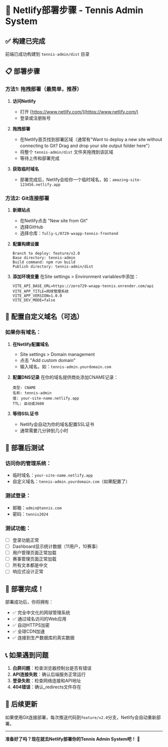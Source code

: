 # 🚀 Netlify部署步骤 - Tennis Admin System

## ✅ 构建已完成
前端已成功构建到 `tennis-admin/dist` 目录

## 📋 部署步骤

### 方法1: 拖拽部署（最简单，推荐）

1. **访问Netlify**
   - 打开 [https://www.netlify.com/](https://www.netlify.com/)
   - 登录或注册账号

2. **拖拽部署**
   - 在Netlify首页找到部署区域（通常有"Want to deploy a new site without connecting to Git? Drag and drop your site output folder here"）
   - 将整个 `tennis-admin/dist` 文件夹拖拽到该区域
   - 等待上传和部署完成

3. **获取临时域名**
   - 部署完成后，Netlify会给你一个临时域名，如：`amazing-site-123456.netlify.app`

### 方法2: Git连接部署

1. **新建站点**
   - 在Netlify点击 "New site from Git"
   - 选择GitHub
   - 选择仓库：`Tully-L/0729-wxapp-tennis-frontend`

2. **配置构建设置**
   ```
   Branch to deploy: feature/v2.0
   Base directory: tennis-admin
   Build command: npm run build
   Publish directory: tennis-admin/dist
   ```

3. **添加环境变量**
   在Site settings > Environment variables中添加：
   ```
   VITE_API_BASE_URL=https://zero729-wxapp-tennis.onrender.com/api
   VITE_APP_TITLE=网球管理系统
   VITE_APP_VERSION=1.0.0
   VITE_DEV_MODE=false
   ```

## 🔗 配置自定义域名（可选）

### 如果你有域名：

1. **在Netlify配置域名**
   - Site settings > Domain management
   - 点击 "Add custom domain"
   - 输入域名，如：`tennis-admin.yourdomain.com`

2. **配置DNS记录**
   在你的域名提供商处添加CNAME记录：
   ```
   类型: CNAME
   名称: tennis-admin
   值: your-site-name.netlify.app
   TTL: 自动或3600
   ```

3. **等待SSL证书**
   - Netlify会自动为你的域名配置SSL证书
   - 通常需要几分钟到几小时

## 🧪 部署后测试

### 访问你的管理系统：
- 临时域名：`your-site-name.netlify.app`
- 自定义域名：`tennis-admin.yourdomain.com`（如果配置了）

### 测试登录：
- 邮箱：`admin@tennis.com`
- 密码：`tennis2024`

### 测试功能：
- [ ] 登录功能正常
- [ ] Dashboard显示统计数据（11用户，10赛事）
- [ ] 用户管理页面正常加载
- [ ] 赛事管理页面正常加载
- [ ] 所有文本都是中文
- [ ] 响应式设计正常

## 🎉 部署完成！

部署成功后，你将拥有：
- ✅ 完全中文化的网球管理系统
- ✅ 通过域名访问的Web应用
- ✅ 自动HTTPS加密
- ✅ 全球CDN加速
- ✅ 连接到生产数据库的真实数据

## 📞 如果遇到问题

1. **白屏问题**：检查浏览器控制台是否有错误
2. **API连接失败**：确认后端服务正常运行
3. **登录失败**：检查网络连接和API地址
4. **404错误**：确认_redirects文件存在

## 🔄 后续更新

如果使用Git连接部署，每次推送代码到`feature/v2.0`分支，Netlify会自动重新部署。

---

**准备好了吗？现在就去Netlify部署你的Tennis Admin System吧！** 🚀